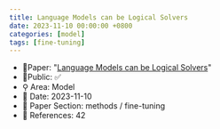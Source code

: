 ```yaml
---
title: Language Models can be Logical Solvers
date: 2023-11-10 00:00:00 +0800
categories: [model]
tags: [fine-tuning]
---
```


- 📙Paper: "[Language Models can be Logical Solvers](https://www.semanticscholar.org/paper/Language-Models-can-be-Logical-Solvers-Feng-Xu/a2ccffe67a4ccfb10279dc3f0167fe65ae01e471)"
- 🔑Public: ✅
- ⚲ Area: Model
- 📅 Date: 2023-11-10
- 🔎 Paper Section: methods / fine-tuning
- 📝 References: 42
